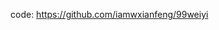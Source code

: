 code:
https://github.com/iamwxianfeng/99weiyi

<!-- get /bs_areas

[{
  bs_city_id: 1,
  city_name: "北京", //市级
  districts: [{ // 区级
    bs_districts_id: 1,
    district_name: '朝阳'
    areas: [ //商圈级
      {
        bs_areas_id: 1,
        area_name: '国贸'
      },
      {
        bs_areas_id: 2,
        area_name: '大望路'
      }
    ]
  }]

}] -->